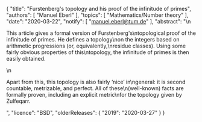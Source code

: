 {
    "title": "Furstenberg's topology and his proof of the infinitude of primes",
    "authors": [
        "Manuel Eberl"
    ],
    "topics": [
        "Mathematics/Number theory"
    ],
    "date": "2020-03-22",
    "notify": [
        "manuel.eberl@tum.de"
    ],
    "abstract": "\n<p>This article gives a formal version of Furstenberg's\ntopological proof of the infinitude of primes. He defines a topology\non the integers based on arithmetic progressions (or, equivalently,\nresidue classes). Using some fairly obvious properties of this\ntopology, the infinitude of primes is then easily obtained.</p>\n<p>Apart from this, this topology is also fairly ‘nice’ in\ngeneral: it is second countable, metrizable, and perfect. All of these\n(well-known) facts are formally proven, including an explicit metric\nfor the topology given by Zulfeqarr.</p>",
    "licence": "BSD",
    "olderReleases": {
        "2019": "2020-03-27"
    }
}